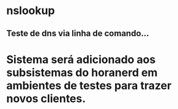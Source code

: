 # nslookup

## Teste de dns via linha de comando...

# Sistema será adicionado aos subsistemas do horanerd em ambientes de testes para trazer novos clientes.

